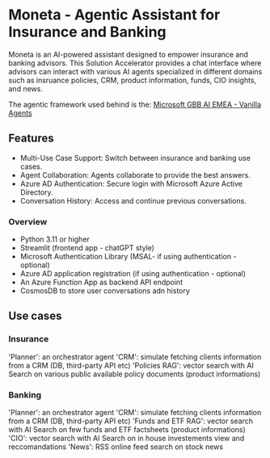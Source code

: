 # Moneta - Agentic Assistant for Insurance and Banking

Moneta is an AI-powered assistant designed to empower insurance and banking advisors. This Solution Accelerator provides a chat interface where advisors can interact with various AI agents specialized in different domains such as insruance policies, CRM, product information, funds, CIO insights, and news.

The agentic framework used behind is the:
[Microsoft GBB AI EMEA - Vanilla Agents](https://github.com/Azure-Samples/genai-vanilla-agents)

## Features
- Multi-Use Case Support: Switch between insurance and banking use cases.
- Agent Collaboration: Agents collaborate to provide the best answers.
- Azure AD Authentication: Secure login with Microsoft Azure Active Directory.
- Conversation History: Access and continue previous conversations.

### Overview
- Python 3.11 or higher
- Streamlit (frontend app - chatGPT style)
- Microsoft Authentication Library (MSAL- if using authentication - optional)
- Azure AD application registration (if using authentication - optional)
- An Azure Function App as backend API endpoint
- CosmosDB to store user conversations adn history

## Use cases

### Insurance

'Planner': an orchestrator agent
'CRM': simulate fetching clients information from a CRM (DB, third-party API etc)
'Policies RAG': vector search with AI Search on various public available policy documents (product informations)

### Banking

'Planner': an orchestrator agent
'CRM': simulate fetching clients information from a CRM (DB, third-party API etc)
'Funds and ETF RAG': vector search with AI Search on few funds and ETF factsheets (product informations)
'CIO': vector search with AI Search on in house investements view and reccomandations 
'News': RSS online feed search on stock news


